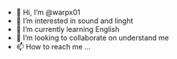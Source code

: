 - 👋 Hi, I’m @warpx01
- 👀 I’m interested in sound and linght
- 🌱 I’m currently learning English
- 💞️ I’m looking to collaborate on understand me
- 📫 How to reach me ...

<!---
warpx01/warpx01 is a ✨ special ✨ repository because its `README.md` (this file) appears on your GitHub profile.
You can click the Preview link to take a look at your changes.
--->

